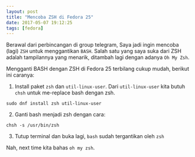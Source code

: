 ```yaml
---
layout: post
title: "Mencoba ZSH di Fedora 25"
date: 2017-05-07 19:12:25
tags: [fedora]
---
```


Berawal dari perbincangan di group telegram, Saya jadi ingin mencoba (lagi) `ZSH` untuk menggantikan `BASH`. Salah satu yang saya suka dari ZSH adalah tampilannya yang menarik, ditambah lagi dengan adanya `Oh My Zsh`.

Mengganti BASH dengan ZSH di Fedora 25 terbilang cukup mudah, berikut ini caranya:
1. Install paket `zsh` dan `util-linux-user`. Dari `util-linux-user` kita butuh `chsh` untuk me-replace bash dengan zsh.
```
sudo dnf install zsh util-linux-user
```
2. Ganti bash menjadi zsh dengan cara:
```
chsh -s /usr/bin/zsh
```
3. Tutup terminal dan buka lagi, `bash` sudah tergantikan oleh `zsh`

Nah, next time kita bahas `oh my zsh`.
